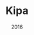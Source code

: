 ---
layout: project
type: project
published: true
image: images/kipa.png
title: Kipa
permalink: projects/kipa
date: 2016
labels:
  - Meteor
  - Semantic UI
summary: A responsive, reactive visitor scheduling system developed for Oahu Community Correctional Center (OCCC) as part of the 2016 Hawaii Annual Code Challenge (HACC). 
projecturl: https://hacc2016.github.io/teamkipa/
---
